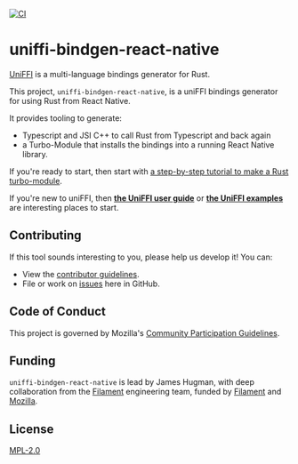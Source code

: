 [![CI](https://github.com/jhugman/uniffi-bindgen-react-native/actions/workflows/ci.yml/badge.svg)](https://github.com/jhugman/uniffi-bindgen-react-native/actions/workflows/ci.yml)

# uniffi-bindgen-react-native
[UniFFI](https://mozilla.github.io/uniffi-rs/latest/) is a multi-language bindings generator for Rust.

This project, `uniffi-bindgen-react-native`, is a uniFFI bindings generator for using Rust from React Native.

It provides tooling to generate:

- Typescript and JSI C++ to call Rust from Typescript and back again
- a Turbo-Module that installs the bindings into a running React Native library.

If you're ready to start, then start with [a step-by-step tutorial to make a Rust turbo-module](https://jhugman.github.io/uniffi-bindgen-react-native/).

If you're new to uniFFI, then [**the UniFFI user guide**](https://mozilla.github.io/uniffi-rs/latest/)
or [**the UniFFI examples**](https://github.com/mozilla/uniffi-rs/tree/main/examples#example-uniffi-components) are interesting places to start.

## Contributing

If this tool sounds interesting to you, please help us develop it! You can:

* View the [contributor guidelines](./docs/contributing.md).
* File or work on [issues](https://github.com/jhugman/uniffi-bindgen-react-native/issues) here in GitHub.
<!--
* Join discussions in the [#uniffi:mozilla.org](https://matrix.to/#/#uniffi:mozilla.org) room on Matrix.
-->

## Code of Conduct

This project is governed by Mozilla's [Community Participation Guidelines](./CODE_OF_CONDUCT.md).

## Funding

`uniffi-bindgen-react-native` is lead by James Hugman, with deep collaboration from the [Filament](https://filament.im) engineering team, funded by [Filament](https://filament.im) and [Mozilla](https://future.mozilla.org).

## License

[MPL-2.0](https://github.com/jhugman/uniffi-bindgen-react-native/blob/main/LICENSE)
